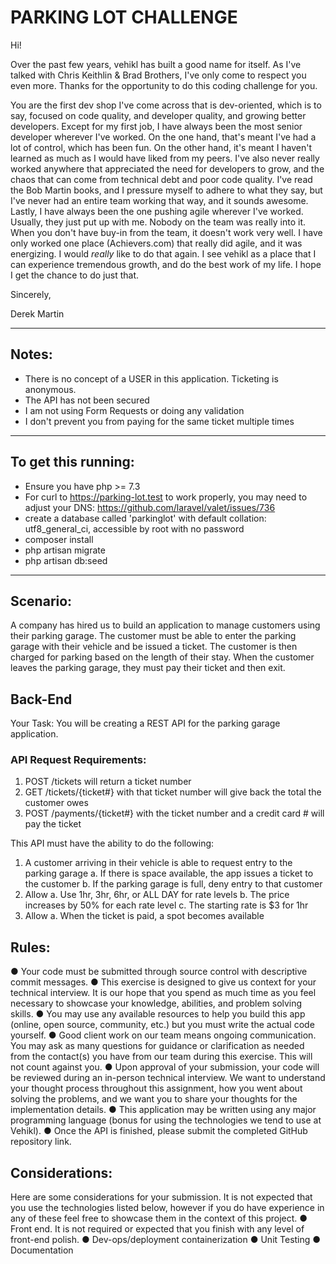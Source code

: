 # PARKING LOT CHALLENGE

Hi!

Over the past few years, vehikl has built a good name for itself.
As I've talked with Chris Keithlin & Brad Brothers, I've only come to respect you even more.
Thanks for the opportunity to do this coding challenge for you.

You are the first dev shop I've come across that is dev-oriented, which is to say, focused on code quality, 
and developer quality, and growing better developers.
Except for my first job, I have always been the most senior developer wherever I've worked.
On the one hand, that's meant I've had a lot of control, which has been fun.
On the other hand, it's meant I haven't learned as much as I would have liked from my peers.
I've also never really worked anywhere that appreciated the need for developers to grow, and the chaos that can come 
from technical debt and poor code quality. I've read the Bob Martin books, and I pressure myself to adhere to what they
say, but I've never had an entire team working that way, and it sounds awesome.
Lastly, I have always been the one pushing agile wherever I've worked. Usually, they just put up with me. Nobody on the
team was really into it. When you don't have buy-in from the team, it doesn't work very well. I have only worked one
place (Achievers.com) that really did agile, and it was energizing. I would *really* like to do that again.
I see vehikl as a place that I can experience tremendous growth, and do the best work of my life.
I hope I get the chance to do just that.

Sincerely,

Derek Martin

-------------

## Notes:

- There is no concept of a USER in this application. Ticketing is anonymous.
- The API has not been secured
- I am not using Form Requests or doing any validation
- I don't prevent you from paying for the same ticket multiple times

-------------

## To get this running:

- Ensure you have php >= 7.3
- For curl to https://parking-lot.test to work properly, you may need to adjust your DNS: https://github.com/laravel/valet/issues/736
- create a database called 'parkinglot' with default collation: utf8_general_ci, accessible by root with no password
- composer install
- php artisan migrate
- php artisan db:seed

------------

## Scenario:

A company has hired us to build an application to manage customers using their parking garage. 
The customer must be able to enter the parking garage with their vehicle and be issued a ticket. 
The customer is then charged for parking based on the length of their stay. 
When the customer leaves the parking garage, they must pay their ticket and then exit.

## Back-End

Your Task: ​You will be creating a REST API for the parking garage application. 

### API Request Requirements:

1. POST /tickets will return a ticket number
2. GET /tickets/{ticket#} with that ticket number will give back the total the customer owes
3. POST /payments/{ticket#} with the ticket number and a credit card # will pay the ticket

This API ​must​ have the ability to do the following:
1. A customer arriving in their vehicle is able to request entry to the parking garage
    a. If there is space available, the app issues a ticket to the customer
    b. If the parking garage is full, deny entry to that customer
2. Allow 
    a. Use 1hr, 3hr, 6hr, or ALL DAY for rate levels 
    b. The price increases by 50% for each rate level
    c. The starting rate is $3 for 1hr
3. Allow 
    a. When the ticket is paid, a spot becomes available
    
## Rules:

● Your code must be submitted through source control with descriptive commit messages.
● This exercise is designed to give us context for your technical interview. It is our hope
    that you spend as much time as you feel necessary to showcase your knowledge,
    abilities, and problem solving skills.
● You may use any available resources to help you build this app (online, open source,
    community, etc.) but you must write the actual code yourself.
● Good client work on our team means ongoing communication. You may ask as many questions for guidance or clarification as needed from the contact(s) you have from our team during this exercise. This will not count against you.
● Upon approval of your submission, your code will be reviewed during an in-person technical interview. We want to understand your thought process throughout this assignment, how you went about solving the problems, and we want you to share your thoughts for the implementation details.
● This application may be written using any major programming language (bonus for using the technologies we tend to use at Vehikl).
● Once the API is finished, please submit the completed GitHub repository link.

## Considerations:

Here are some considerations for your submission. It is not expected that you use the technologies listed below, however if you do have experience in any of these feel free to showcase them in the context of this project.
● Front end. It is not required or expected that you finish with any level of front-end polish.
● Dev-ops/deployment containerization
● Unit Testing
● Documentation